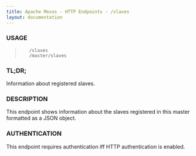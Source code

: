 ```yaml
---
title: Apache Mesos - HTTP Endpoints - /slaves
layout: documentation
---
```

<!--- This is an automatically generated file. DO NOT EDIT! --->

### USAGE ###
>        /slaves
>        /master/slaves

### TL;DR; ###
Information about registered slaves.

### DESCRIPTION ###
This endpoint shows information about the slaves registered in
this master formatted as a JSON object.


### AUTHENTICATION ###
This endpoint requires authentication iff HTTP authentication is
enabled.